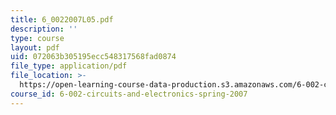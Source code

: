 ```yaml
---
title: 6_0022007L05.pdf
description: ''
type: course
layout: pdf
uid: 072063b305195ecc548317568fad0874
file_type: application/pdf
file_location: >-
  https://open-learning-course-data-production.s3.amazonaws.com/6-002-circuits-and-electronics-spring-2007/072063b305195ecc548317568fad0874_6_0022007L05.pdf
course_id: 6-002-circuits-and-electronics-spring-2007
---
```

